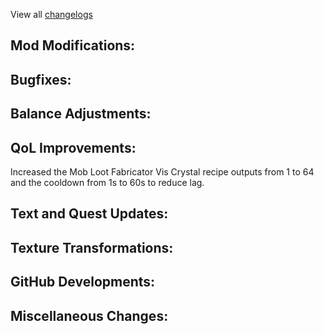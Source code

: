 
View all [changelogs](https://github.com/Divine-Journey-2/Divine-Journey-2/tree/main/changelog)

## Mod Modifications:



## Bugfixes:



## Balance Adjustments:



## QoL Improvements:

Increased the Mob Loot Fabricator Vis Crystal recipe outputs from 1 to 64 and the cooldown from 1s to 60s to reduce lag.

## Text and Quest Updates:



## Texture Transformations:



## GitHub Developments:



## Miscellaneous Changes:
